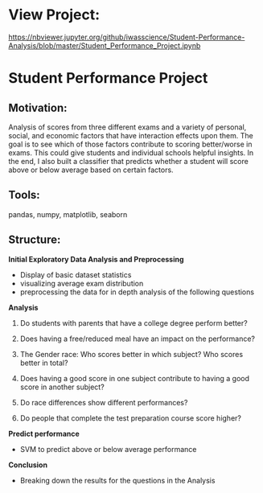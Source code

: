 # View Project: 

https://nbviewer.jupyter.org/github/iwasscience/Student-Performance-Analysis/blob/master/Student_Performance_Project.ipynb

# Student Performance Project

## Motivation:

Analysis of scores from three different exams and a variety of personal, social, and economic factors that have interaction effects upon them. The goal is to see which of those factors contribute to scoring better/worse in exams. This could give students and individual schools helpful insights. In the end, I also built a classifier that predicts whether a student will score above or below average based on certain factors.


## Tools:

pandas, numpy, matplotlib, seaborn 

## Structure:

**Initial Exploratory Data Analysis and Preprocessing**
  - Display of basic dataset statistics
  - visualizing average exam distribution
  - preprocessing the data for in depth analysis of the following questions

**Analysis**
  
1. Do students with parents that have a college degree perform better?

2. Does having a free/reduced meal have an impact on the performance?

3. The Gender race: Who scores better in which subject? Who scores better in total?

4. Does having a good score in one subject contribute to having a good score in another subject?

5. Do race differences show different performances?

6. Do people that complete the test preparation course score higher?

**Predict performance**

- SVM to predict above or below average performance 

**Conclusion**

- Breaking down the results for the questions in the Analysis 
